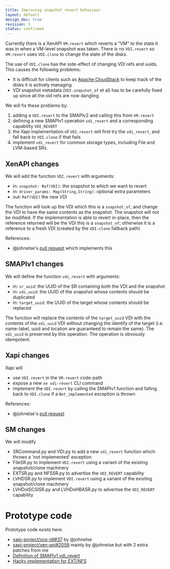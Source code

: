 ```yaml
---
title: Improving snapshot revert behaviour
layout: default
design_doc: true
revision: 1
status: confirmed
---
```


Currently there is a XenAPI `VM.revert` which reverts a "VM" to the state it
was in when a VM-level snapshot was taken. There is no `VDI.revert` so
`VM.revert` uses `VDI.clone` to change the state of the disks.

The use of `VDI.clone` has the side-effect of changing VDI refs and uuids.
This causes the following problems:

- It is difficult for clients
  such as [Apache CloudStack](http://cloudstack.apache.org) to keep track
  of the disks it is actively managing
- VDI snapshot metadata (`VDI.snapshot_of` et al) has to be carefully
  fixed up since all the old refs are now dangling

We will fix these problems by:

1. adding a `VDI.revert` to the SMAPIv2 and calling this from `VM.revert`
2. defining a new SMAPIv1 operation `vdi_revert` and a corresponding capability
   `VDI_REVERT`
3. the Xapi implementation of `VDI.revert` will first try the `vdi_revert`,
   and fall back to `VDI.clone` if that fails
4. implement `vdi_revert` for common storage types, including File and LVM-based
   SRs.

XenAPI changes
--------------

We will add the function `VDI.revert` with arguments:

- in: `snapshot: Ref(VDI)`: the snapshot to which we want to revert
- in: `driver_params: Map(String,String)`: optional extra parameters
- out: `Ref(VDI)` the new VDI

The function will look up the VDI which this is a `snapshot_of`, and change
the VDI to have the same contents as the snapshot. The snapshot will not be
modified. If the implementation is able to revert in-place, then the reference
returned will be the VDI this is a `snapshot_of`; otherwise it is a reference
to a fresh VDI (created by the `VDI.clone` fallback path)

References:

- @johnelse's [pull request](https://github.com/xapi-project/xen-api/pull/1963)
  which implements this

SMAPIv1 changes
---------------

We will define the function `vdi_revert` with arguments:

- in: `sr_uuid`: the UUID of the SR containing both the VDI and the snapshot
- in: `vdi_uuid`: the UUID of the snapshot whose contents should be duplicated
- in: `target_uuid`: the UUID of the target whose contents should be replaced

The function will replace the contents of the `target_uuid` VDI with the
contents of the `vdi_uuid` VDI without changing the identify of the target
(i.e. name-label, uuid and location are guaranteed to remain the same).
The `vdi_uuid` is preserved by this operation. The operation is obvoiusly
idempotent.

Xapi changes
------------

Xapi will

- use `VDI.revert` in the `VM.revert` code-path
- expose a new `xe vdi-revert` CLI command
- implement the `VDI.revert` by calling the SMAPIv1 function and falling back
  to `VDI.clone` if a `Not_implemented` exception is thrown

References:

- @johnelse's [pull request](https://github.com/xapi-project/xen-api/pull/1963)

SM changes
----------

We will modify

- SRCommand.py and VDI.py to add a new `vdi_revert` function which throws
  a 'not implemented' exception
- FileSR.py to implement `VDI.revert` using a variant of the existing
  snapshot/clone machinery
- EXTSR.py and NFSSR.py to advertise the `VDI_REVERT` capability
- LVHDSR.py to implement `VDI.revert` using a variant of the existing
  snapshot/clone machinery
- LVHDoISCSISR.py and LVHDoHBASR.py to advertise the `VDI_REVERT` capability

Prototype code
==============

Prototype code exists here:

- [xapi-project/xcp-idl#37](https://github.com/xapi-project/xcp-idl/pull/37) by @johnelse
- [xapi-project/xen-api#2058](https://github.com/xapi-project/xen-api/pull/2058) mainly by @johnelse but with 2 extra patches from me
- [Definition of SMAPIv1 vdi_revert](https://github.com/djs55/sm/commit/cbc28755c9c4300ed067abc089081f58f821f504)
- [Hacky implementation for EXT/NFS](https://github.com/djs55/sm/commit/eb31d6205ccd707152a5b59c9a733fd48db5316b)
